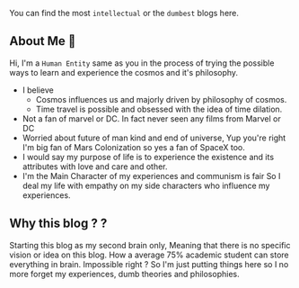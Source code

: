 You can find the most `intellectual` or the `dumbest` blogs here. 
## About Me 👾

Hi, I'm a `Human Entity` same as you in the process of trying the possible ways to learn and experience the cosmos and it's philosophy.
- I believe 
	- Cosmos influences us and majorly driven by philosophy of cosmos.
	- Time travel is possible and obsessed with the idea of time dilation.
- Not a fan of marvel or DC. In fact never seen any films from Marvel or DC
- Worried about future of man kind and end of universe, Yup you're right I'm big fan of Mars Colonization so yes a fan of SpaceX too.
- I would say my purpose of life is to experience the existence and its attributes with love and care and other.
- I'm the Main Character of my experiences and communism is fair So I deal my life with empathy on my side characters who influence my experiences.

## Why this blog ? ?

Starting this blog as my second brain only, Meaning that there is no specific vision or idea on this blog.  How a average 75% academic student can store everything in brain. Impossible right ? So I'm just putting things here so I no more forget my experiences, dumb theories and philosophies.


